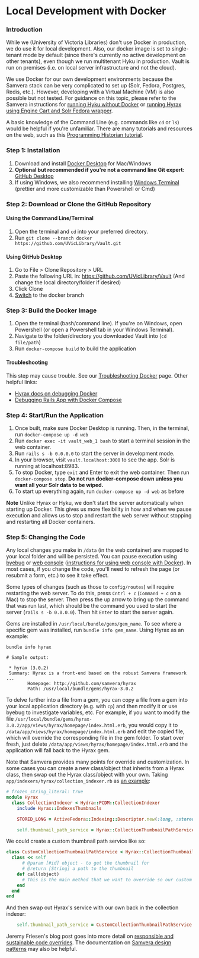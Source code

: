 # Local Development with Docker

### Introduction

While we (University of Victoria Libraries) don't use Docker in production, 
we do use it for local development. Also, our docker image is set to single-tenant mode by default 
(since there's currently no active development on other tenants), even though we run multitenant Hyku
in production. Vault is run on premises (i.e. on local server infrastructure and not the cloud).

We use Docker for our own development environments because the Samvera stack can be very complicated to set up 
(Solr, Fedora, Postgres, Redis, etc.). However, developing with a Virtual Machine (VM) is also possible but not tested. 
For guidance on this topic, please refer to the Samvera instructions for [running Hyku without Docker](https://github.com/samvera/hyku#with-out-docker) 
or [running Hyrax using Engine Cart and Solr Fedora wrapper](https://github.com/samvera/hyrax/wiki/Development-setup-using-Engine-Cart-and-Solr---Fedora-wrapper).

A basic knowledge of the Command Line (e.g. commands like `cd` 
or `ls`) would be helpful if you're unfamiliar. There are many tutorials and resources on the web, such as this
[Programming Historian tutorial](https://programminghistorian.org/en/lessons/intro-to-bash).

### Step 1: Installation

1. Download and install [Docker Desktop](https://www.docker.com/products/docker-desktop/) for Mac/Windows
2. **Optional but recommended if you're not a command line Git expert:** [GitHub Desktop](https://desktop.github.com/)
3. If using Windows, we also recommend installing [Windows Terminal](https://apps.microsoft.com/store/detail/windows-terminal/9N0DX20HK701) (prettier and more customizable than Powershell or Cmd)

### Step 2: Download or Clone the GitHub Repository

#### Using the Command Line/Terminal

1. Open the terminal and `cd` into your preferred directory.
2. Run `git clone --branch docker https://github.com/UVicLibrary/Vault.git`

#### Using GitHub Desktop

1. Go to File > Clone Repository > URL
2. Paste the following URL in: https://github.com/UVicLibrary/Vault (And change the local directory/folder if desired)
3. Click Clone
4. [Switch](https://docs.github.com/en/desktop/contributing-and-collaborating-using-github-desktop/making-changes-in-a-branch/managing-branches#switching-between-branches) to the docker branch

### Step 3: Build the Docker Image

1. Open the terminal (bash/command line). If you're on Windows, open Powershell (or open a Powershell tab in your 
Windows Terminal).
2. Navigate to the folder/directory you downloaded Vault into (`cd file/path`)
3. Run `docker-compose build` to build the application

#### Troubleshooting

This step may cause trouble. See our [Troubleshooting Docker](./Troubleshooting_Docker.md) page. Other helpful links:
* [Hyrax docs on debugging Docker](https://github.com/samvera/hyrax/blob/main/CONTAINERS.md#debugging)
* [Debugging Rails App with Docker Compose](https://medium.com/gogox-technology/debugging-rails-app-with-docker-compose-39a3767962f4)

### Step 4: Start/Run the Application 

1. Once built, make sure Docker Desktop is running. Then, in the terminal, run `docker-compose up -d web`
2. Run `docker exec -it vault_web_1 bash` to start a terminal session in the web container. 
3. Run `rails s -b 0.0.0.0` to start the server in development mode.
4. In your browser, visit `vault.localhost:3000` to see the app. Solr is running at localhost:8983.
5. To stop Docker, type `exit` and Enter to exit the web container. Then run `docker-compose stop`. 
**Do not run docker-compose down unless you want all your Solr data to be wiped.**
5. To start up everything again, run `docker-compose up -d web` as before

**Note**
Unlike Hyrax or Hyku, we don't start the server automatically when starting up Docker. This gives us more 
flexibility in how and when we pause execution and allows us to stop and restart the web server without stopping and 
restarting all Docker containers.

### Step 5: Changing the Code

Any local changes you make in `/data` (in the web container) are mapped to your local folder and will be persisted. You 
can pause execution using [byebug](https://guides.rubyonrails.org/v5.1/debugging_rails_applications.html#debugging-with-the-byebug-gem) 
or [web console](https://www.youtube.com/watch?v=XdWnDHjtNqM) ([instructions for using web console with Docker](https://www.youtube.com/watch?v=XdWnDHjtNqM&t=197s)). 
In most cases, if you change the code, you'll need to refresh the page (or resubmit a form, etc.) to see it take effect.

Some types of changes (such as those to `config/routes`) will require restarting the web server. To do this, 
press `Cntrl + c` (`Command + c` on a Mac) to stop the server. Then press the up arrow to bring up the command that was 
run last, which should be the command you used to start the server (`rails s -b 0.0.0.0`). Then hit `Enter` to start 
the server again.

Gems are installed in `/usr/local/bundle/gems/gem_name`. To see where a specific gem was installed, run `bundle info gem_name`. 
Using Hyrax as an example:
```
bundle info hyrax

# Sample output:

 * hyrax (3.0.2)
 Summary: Hyrax is a front-end based on the robust Samvera framework ...
        Homepage: http://github.com/samvera/hyrax
        Path: /usr/local/bundle/gems/hyrax-3.0.2
```

To delve further into a file from a gem, you can copy a file from a gem into your local application directory (e.g. 
with `cp`) and then modify it or use byebug to investigate variables, etc. For example, if you want to modify the file 
`/usr/local/bundle/gems/hyrax-3.0.2/app/views/hyrax/homepage/index.html.erb`, you would copy it to 
`/data/app/views/hyrax/homepage/index.html.erb` and edit the copied file, which will override the corresponding file
in the gem folder. To start over fresh, just delete `/data/app/views/hyrax/homepage/index.html.erb` and the application 
will fall back to the Hyrax gem.

Note that Samvera provides many points for override and customization. In some cases you can create a new class/object that inherits from a Hyrax class, then swap out the Hyrax 
class/object with your own. Taking `app/indexers/hyrax/collection_indexer.rb` as [an example](https://github.com/samvera/hyrax/blob/main/app/indexers/hyrax/collection_indexer.rb):

```ruby
# frozen_string_literal: true
module Hyrax
  class CollectionIndexer < Hydra::PCDM::CollectionIndexer
    include Hyrax::IndexesThumbnails

    STORED_LONG = ActiveFedora::Indexing::Descriptor.new(:long, :stored)

    self.thumbnail_path_service = Hyrax::CollectionThumbnailPathService
```

We could create a custom thumbnail path service like so:

```ruby
class CustomCollectionThumbnailPathService < Hyrax::CollectionThumbnailPathService
  class << self
      # @param [#id] object - to get the thumbnail for
      # @return [String] a path to the thumbnail
    def call(object)
      # This is the main method that we want to override so our custom code goes here...
    end
  end
end
```

And then swap out Hyrax's service with our own back in the collection indexer:

```ruby
    self.thumbnail_path_service = CustomCollectionThumbnailPathService
```

Jeremy Friesen's blog post goes into more detail on [responsible and sustainable code overrides](https://takeonrules.com/2023/03/26/responsible-and-sustainable-overrides-in-ruby-and-samvera-in-general/). 
The documentation on [Samvera design patterns](https://samvera.github.io/patterns-overview.html) may also be helpful.
